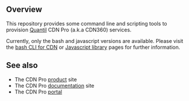 ## Overview
This repository provides some command line and scripting tools to provision [Quantil](www.quantil.com) CDN Pro (a.k.a CDN360) services.

Currently, only the bash and javascript versions are available. Please visit the [bash CLI for CDN](cdn/bash/) or
[Javascript library](cdn/js/) pages for further information.

## See also
- The CDN Pro [product](https://www.cdnetworks.com/cdnpro) site
- The CDN Pro [documentation](https://docs.quantil.com) site
- The CDN Pro [portal](https://console.quantil.com)
